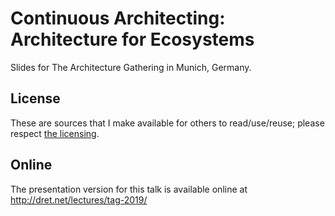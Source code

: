 # Continuous Architecting: Architecture for Ecosystems

Slides for The Architecture Gathering in Munich, Germany.


## License

These are sources that I make available for others to read/use/reuse; please respect [the licensing](../LICENSE).


## Online

The presentation version for this talk is available online at http://dret.net/lectures/tag-2019/
